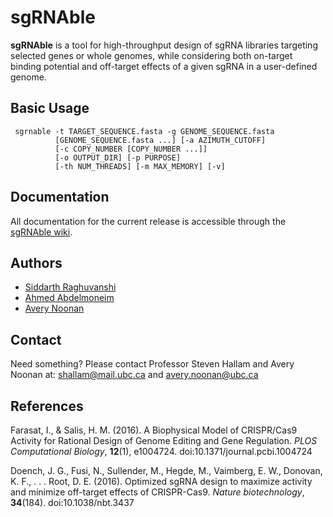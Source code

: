 # sgRNAble

__sgRNAble__ is a tool for high-throughput design of sgRNA libraries targeting selected genes or whole genomes, while considering both on-target binding potential and off-target effects of a given sgRNA in a user-defined genome.

## Basic Usage

```
 sgrnable -t TARGET_SEQUENCE.fasta -g GENOME_SEQUENCE.fasta
          [GENOME_SEQUENCE.fasta ...] [-a AZIMUTH_CUTOFF]
          [-c COPY_NUMBER [COPY_NUMBER ...]]
          [-o OUTPUT_DIR] [-p PURPOSE]
          [-th NUM_THREADS] [-m MAX_MEMORY] [-v]
```

## Documentation

All documentation for the current release is accessible through the [sgRNAble wiki](https://github.com/hallamlab/sgRNAble/wiki).

## Authors
* [Siddarth Raghuvanshi](https://github.com/Siddarth-Raghuvanshi)
* [Ahmed Abdelmoneim](https://github.com/AhmedAbdelmoneim)
* [Avery Noonan](https://github.com/Noonanav)

## Contact

Need something? Please contact Professor Steven Hallam and Avery Noonan at: shallam@mail.ubc.ca and avery.noonan@ubc.ca

## References

Farasat, I., & Salis, H. M. (2016). A Biophysical Model of CRISPR/Cas9 Activity for Rational Design of Genome Editing and Gene Regulation. _PLOS Computational Biology_, __12__(1), e1004724. doi:10.1371/journal.pcbi.1004724

Doench, J. G., Fusi, N., Sullender, M., Hegde, M., Vaimberg, E. W., Donovan, K. F., . . . Root, D. E. (2016). Optimized sgRNA design to maximize activity and minimize off-target effects of CRISPR-Cas9. _Nature biotechnology_, __34__(184). doi:10.1038/nbt.3437
